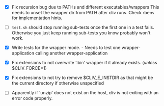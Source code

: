 - [x] Fix recursion bug due to PATHs and different executables/wrappers
      This needs to unset the wrapper dir from PATH after cliv runs.
      Check rbenv for implementation hints.

- [ ] `test.sh` should stop running sub-tests once the first one in a test fails.
      Otherwise you just keep running sub-tests you know probably won't work.

- [x] Write tests for the wrapper mode.
      - Needs to test one wrapper-application calling another wrapper-application

- [x] Fix extensions to not overwrite '.bin' wrapper if it already exists.
      (*unless* $CLIV_FORCE=1)

- [x] Fix extensions to not try to remove $CLIV_E_INSTDIR as that might be the
      current directory if otherwise unspecified

- [ ] Apparently if 'unzip' does not exist on the host, cliv is not exiting with
      an error code properly.
